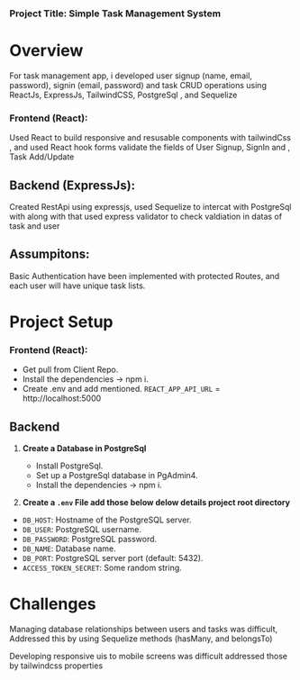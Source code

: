 ### **Project Title**: Simple Task Management System


# Overview
For task management app, i developed user signup (name, email, password), signin (email, password) and task CRUD operations using ReactJs, ExpressJs, TailwindCSS, PostgreSql , and Sequelize

### **Frontend (React)**:
Used React to build responsive and resusable components with tailwindCss , and used React hook forms validate the fields of User Signup, SignIn and , Task Add/Update


## **Backend (ExpressJs)**: 
Created RestApi using expressjs, used Sequelize to intercat with PostgreSql with along with that used express validator to check valdiation in  datas of task and user


## **Assumpitons**: 
  Basic Authentication have been implemented with protected Routes, and each user will have unique task lists.


# Project Setup
### **Frontend (React)**:
  - Get pull from Client Repo.
  - Install the dependencies -> npm i.
  - Create .env and add mentioned.
`REACT_APP_API_URL` = http://localhost:5000



## Backend

1. **Create a Database in PostgreSql**
    - Install PostgreSql.
   - Set up a PostgreSql database in PgAdmin4.
   - Install the dependencies -> npm i.


2. **Create a `.env` File add those below delow details project root directory**
  - `DB_HOST`: Hostname of the PostgreSQL server.
  - `DB_USER`: PostgreSQL username.
  - `DB_PASSWORD`: PostgreSQL password.
  - `DB_NAME`: Database name.
  - `DB_PORT`: PostgreSQL server port (default: 5432).
  - `ACCESS_TOKEN_SECRET`: Some random string.



# Challenges

Managing database relationships  between users and tasks was difficult, Addressed this by using Sequelize methods (hasMany, and belongsTo)

Developing responsive uis to mobile screens was difficult addressed those by tailwindcss properties
